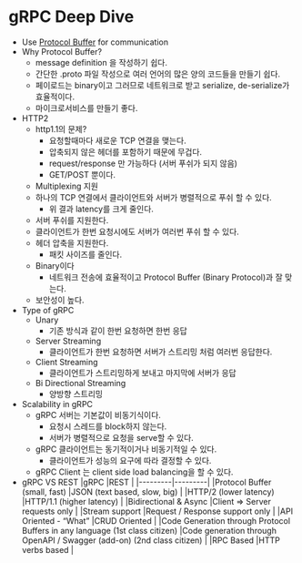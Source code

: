 # gRPC Deep Dive
* Use [Protocol Buffer](https://developers.google.com/protocol-buffers) for communication
* Why Protocol Buffer?
    * message definition 을 작성하기 쉽다.
    * 간단한 .proto 파일 작성으로 여러 언어의 많은 양의 코드들을 만들기 쉽다.
    * 페이로드는 binary이고 그러므로 네트워크로 받고 serialize, de-serialize가 효율적이다.
    * 마이크로서비스를 만들기 좋다.
* HTTP2
    * http1.1의 문제?
        * 요청할때마다 새로운 TCP 연결을 맺는다.
        * 압축되지 않은 헤더를 포함하기 때문에 무겁다.
        * request/response 만 가능하다 (서버 푸쉬가 되지 않음)
        * GET/POST 뿐이다.
    * Multiplexing 지원
    * 하나의 TCP 연결에서 클라이언트와 서버가 병렬적으로 푸쉬 할 수 있다.
        * 위 결과 latency를 크게 줄인다.
    * 서버 푸쉬를 지원한다.
    * 클라이언트가 한번 요청시에도 서버가 여러번 푸쉬 할 수 있다. 
    * 헤더 압축을 지원한다.
        * 패킷 사이즈를 줄인다. 
    * Binary이다
        * 네트워크 전송에 효율적이고 Protocol Buffer (Binary Protocol)과 잘 맞는다.
    * 보안성이 높다.
* Type of gRPC
    * Unary
        * 기존 방식과 같이 한번 요청하면 한번 응답
    * Server Streaming
        * 클라이언트가 한번 요청하면 서버가 스트리밍 처럼 여러번 응답한다.
    * Client Streaming
        * 클라이언트가 스트리밍하게 보내고 마지막에 서버가 응답
    * Bi Directional Streaming
        * 양방향 스트리밍
* Scalability in gRPC
    * gRPC 서버는 기본값이 비동기식이다.
        * 요청시 스레드를 block하지 않는다.
        * 서버가 병렬적으로 요청을 serve할 수 있다. 
    * gRPC 클라이언트는 동기적이거나 비동기적일 수 있다. 
        * 클라이언트가 성능의 요구에 따라 결정할 수 있다. 
    * gRPC Client 는 client side load balancing을 할 수 있다.
* gRPC VS REST
|gRPC   |REST   |
|---------|---------|
|Protocol Buffer (small, fast)   |JSON (text based, slow, big)   |
|HTTP/2 (lower latency)   |HTTP/1.1 (higher latency)   |
|Bidirectional & Async   |Client => Server requests only   |
|Stream support   |Request / Response support only   |
|API Oriented - “What”   |CRUD Oriented   |
|Code Generation through Protocol Buffers in any language (1st class citizen)   |Code generation through OpenAPI / Swagger (add-on) (2nd class citizen)   |
|RPC Based   |HTTP verbs based   |

